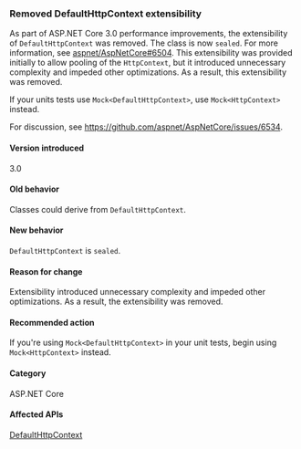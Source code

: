 ### Removed DefaultHttpContext extensibility

As part of ASP.NET Core 3.0 performance improvements, the extensibility of `DefaultHttpContext` was removed. The class is now `sealed`. For more information, see [aspnet/AspNetCore#6504](https://github.com/aspnet/AspNetCore/pull/6504). This extensibility was provided initially to allow pooling of the `HttpContext`, but it introduced unnecessary complexity and impeded other optimizations. As a result, this extensibility was removed.

If your units tests use `Mock<DefaultHttpContext>`, use `Mock<HttpContext>` instead. 

For discussion, see https://github.com/aspnet/AspNetCore/issues/6534.

#### Version introduced

3.0

#### Old behavior

Classes could derive from `DefaultHttpContext`.

#### New behavior

`DefaultHttpContext` is `sealed`.

#### Reason for change

Extensibility introduced unnecessary complexity and impeded other optimizations. As a result, the extensibility was removed.

#### Recommended action

If you're using `Mock<DefaultHttpContext>` in your unit tests, begin using `Mock<HttpContext>` instead. 

#### Category

ASP.NET Core

#### Affected APIs

[DefaultHttpContext](/dotnet/api/microsoft.aspnetcore.http.defaulthttpcontext)
